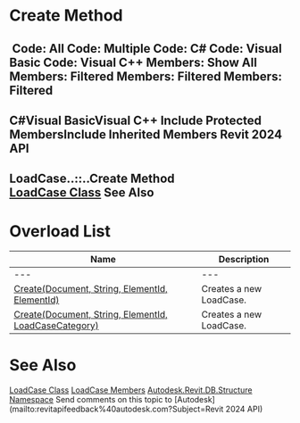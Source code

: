 # Create Method

﻿
 Code: All Code: Multiple Code: C# Code: Visual Basic Code: Visual C++  Members: Show All Members: Filtered Members: Filtered Members: Filtered   
---  
C#Visual BasicVisual C++
Include Protected MembersInclude Inherited Members
Revit 2024 API  
---  
LoadCase..::..Create Method   
[LoadCase Class](2a215599-9c4c-d817-e170-605fd705699d.md "LoadCase Class") See Also  
---  
# Overload List
| Name | Description |
| --- | --- |
| --- | --- | --- |
| [Create(Document, String, ElementId, ElementId)](104af293-89a0-b8c0-4d5c-740ec2bda582.md "Create Method \(Document, String, ElementId, ElementId\)") | Creates a new LoadCase. |
| [Create(Document, String, ElementId, LoadCaseCategory)](5af8b8cf-b9bc-bbc6-76e3-87539afab783.md "Create Method \(Document, String, ElementId, LoadCaseCategory\)") | Creates a new LoadCase. |

# See Also
[LoadCase Class](2a215599-9c4c-d817-e170-605fd705699d.md "LoadCase Class")
[LoadCase Members](96559d3f-3df7-a2cf-a33c-2cee41ab29d7.md "LoadCase Members")
[Autodesk.Revit.DB.Structure Namespace](d586b341-f687-9d90-e96d-255806b7d4fc.md "Autodesk.Revit.DB.Structure Namespace")
Send comments on this topic to [Autodesk](mailto:revitapifeedback%40autodesk.com?Subject=Revit 2024 API)